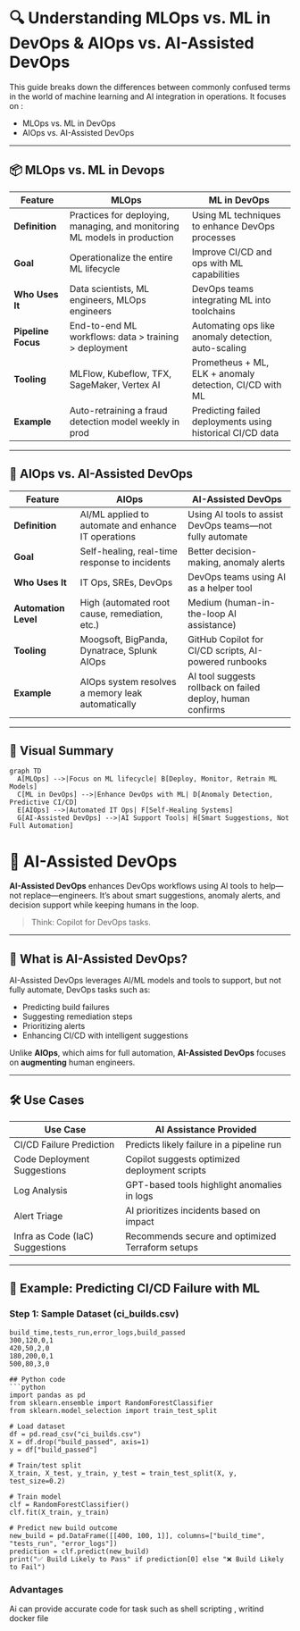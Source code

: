# 🔍 Understanding MLOps vs. ML in DevOps & AIOps vs. AI-Assisted DevOps

This guide breaks down the differences between commonly confused terms in the world of machine learning and AI integration in operations. It focuses on :

- MLOps vs. ML in DevOps
- AIOps vs. AI-Assisted DevOps

---

## 📦 MLOps vs. ML in Devops

| Feature             | **MLOps**                                                  | **ML in DevOps**                                           |
|---------------------|-------------------------------------------------------------|-------------------------------------------------------------|
| **Definition**      | Practices for deploying, managing, and monitoring ML models in production | Using ML techniques to enhance DevOps processes             |
| **Goal**            | Operationalize the entire ML lifecycle                      | Improve CI/CD and ops with ML capabilities                  |
| **Who Uses It**     | Data scientists, ML engineers, MLOps engineers              | DevOps teams integrating ML into toolchains                 |
| **Pipeline Focus**  | End-to-end ML workflows: data > training > deployment       | Automating ops like anomaly detection, auto-scaling         |
| **Tooling**         | MLFlow, Kubeflow, TFX, SageMaker, Vertex AI                 | Prometheus + ML, ELK + anomaly detection, CI/CD with ML     |
| **Example**         | Auto-retraining a fraud detection model weekly in prod      | Predicting failed deployments using historical CI/CD data   |

---

## 🤖 AIOps vs. AI-Assisted DevOps

| Feature             | **AIOps**                                                   | **AI-Assisted DevOps**                                     |
|---------------------|-------------------------------------------------------------|-------------------------------------------------------------|
| **Definition**      | AI/ML applied to automate and enhance IT operations         | Using AI tools to assist DevOps teams—not fully automate    |
| **Goal**            | Self-healing, real-time response to incidents               | Better decision-making, anomaly alerts                      |
| **Who Uses It**     | IT Ops, SREs, DevOps                                         | DevOps teams using AI as a helper tool                      |
| **Automation Level**| High (automated root cause, remediation, etc.)              | Medium (human-in-the-loop AI assistance)                   |
| **Tooling**         | Moogsoft, BigPanda, Dynatrace, Splunk AIOps                 | GitHub Copilot for CI/CD scripts, AI-powered runbooks       |
| **Example**         | AIOps system resolves a memory leak automatically           | AI tool suggests rollback on failed deploy, human confirms  |

---

## 🧠 Visual Summary

```mermaid
graph TD
  A[MLOps] -->|Focus on ML lifecycle| B[Deploy, Monitor, Retrain ML Models]
  C[ML in DevOps] -->|Enhance DevOps with ML| D[Anomaly Detection, Predictive CI/CD]
  E[AIOps] -->|Automated IT Ops| F[Self-Healing Systems]
  G[AI-Assisted DevOps] -->|AI Support Tools| H[Smart Suggestions, Not Full Automation]
```

# 🤖 AI-Assisted DevOps

**AI-Assisted DevOps** enhances DevOps workflows using AI tools to help—not replace—engineers. It’s about smart suggestions, anomaly alerts, and decision support while keeping humans in the loop.

> Think: Copilot for DevOps tasks.

---

## 📘 What is AI-Assisted DevOps?

AI-Assisted DevOps leverages AI/ML models and tools to support, but not fully automate, DevOps tasks such as:

- Predicting build failures
- Suggesting remediation steps
- Prioritizing alerts
- Enhancing CI/CD with intelligent suggestions

Unlike **AIOps**, which aims for full automation, **AI-Assisted DevOps** focuses on **augmenting** human engineers.

---

## 🛠 Use Cases

| Use Case                          | AI Assistance Provided                            |
|----------------------------------|---------------------------------------------------|
| CI/CD Failure Prediction         | Predicts likely failure in a pipeline run         |
| Code Deployment Suggestions      | Copilot suggests optimized deployment scripts     |
| Log Analysis                     | GPT-based tools highlight anomalies in logs       |
| Alert Triage                     | AI prioritizes incidents based on impact          |
| Infra as Code (IaC) Suggestions | Recommends secure and optimized Terraform setups |

---

## 🧪 Example: Predicting CI/CD Failure with ML

### Step 1: Sample Dataset (ci_builds.csv)

```csv
build_time,tests_run,error_logs,build_passed
300,120,0,1
420,50,2,0
180,200,0,1
500,80,3,0

## Python code
```python
import pandas as pd
from sklearn.ensemble import RandomForestClassifier
from sklearn.model_selection import train_test_split

# Load dataset
df = pd.read_csv("ci_builds.csv")
X = df.drop("build_passed", axis=1)
y = df["build_passed"]

# Train/test split
X_train, X_test, y_train, y_test = train_test_split(X, y, test_size=0.2)

# Train model
clf = RandomForestClassifier()
clf.fit(X_train, y_train)

# Predict new build outcome
new_build = pd.DataFrame([[400, 100, 1]], columns=["build_time", "tests_run", "error_logs"])
prediction = clf.predict(new_build)
print("✅ Build Likely to Pass" if prediction[0] else "❌ Build Likely to Fail")

```
### Advantages

Ai can provide accurate code for task such as shell scripting , writind docker file 
